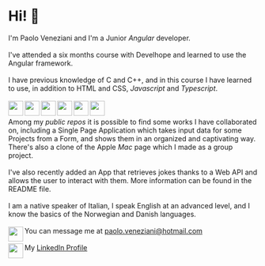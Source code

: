 # Hi!  👋

I'm Paolo Veneziani and I'm a Junior *Angular* developer.
<br>
<br>
I've attended a six months course with Develhope and learned to use the Angular framework. 
<br>
<br>
I have previous knowledge of C and C++,  and in this course I have learned to use, in addition to HTML and CSS, *Javascript* and *Typescript*.
<br>
<br>
<a href="http://www.angular.io"><img src="https://cdn.icon-icons.com/icons2/2699/PNG/512/angular_logo_icon_169595.png" align="left" height="30" width="30" ></a>
<a href="https://www.typescriptlang.org/"><img src="https://upload.wikimedia.org/wikipedia/commons/thumb/4/4c/Typescript_logo_2020.svg/1200px-Typescript_logo_2020.svg.png" align="left" height="30" width="30"></a>
<a href="https://en.wikipedia.org/wiki/JavaScript"><img src="https://upload.wikimedia.org/wikipedia/commons/7/73/Javascript-736400_960_720.png" align="left" height="30" width="30"></a>
<a href="https://sass-lang.com/"><img src="https://upload.wikimedia.org/wikipedia/commons/thumb/9/96/Sass_Logo_Color.svg/1200px-Sass_Logo_Color.svg.png" align="left" height="30" width="30"></a>
<a href="https://en.wikipedia.org/wiki/CSS"><img src="https://upload.wikimedia.org/wikipedia/commons/3/3c/CSS_text_representation_%28square%29.png" align="left" height="30" width="30"></a>
<a href="https://en.wikipedia.org/wiki/HTML"><img src="https://encrypted-tbn0.gstatic.com/images?q=tbn:ANd9GcQ5M65UFf7_hIfG_S6Z1S2qaB8ouSnZLyPHCA-xJeRP-qM0YErQ24F7P3Bg0lFARW6XFuo&usqp=CAU" align="left" height="30" width="30"></a>
<br>
<br>
Among my *public repos* it is possible to find some works I have collaborated on, including a Single Page Application which takes input data for some Projects from a Form, and shows them in an organized and captivating way. There's also a clone of the Apple *Mac* page which I made as a group project.
<br>
<br>
I've also recently added an App that retrieves jokes thanks to a Web API and allows the user to interact with them. More information can be found in the README file.
<br>
<br>
I am a native speaker of Italian, I speak English at an advanced level, and I know the basics of the Norwegian and Danish languages.
<br>
<br>
<a href="mailto:paolo.veneziani@hotmail.com"><img src="https://thumbs.dreamstime.com/b/icona-del-email-isolata-su-fondo-bianco-106510001.jpg" align="left" height="30" width="30"></a> You can message me at paolo.veneziani@hotmail.com
<br>
<br>
<a href="https://www.linkedin.com/in/paolo-massimo-veneziani-12b31b219/" style="text-decoration: none"><img src="https://cdn.icon-icons.com/icons2/1753/PNG/512/iconfinder-social-media-applications-14linkedin-4102586_113786.png" align="left" height="30" width="30"></a>My <a href="https://www.linkedin.com/in/paolo-massimo-veneziani-12b31b219/"> LinkedIn Profile</a>

